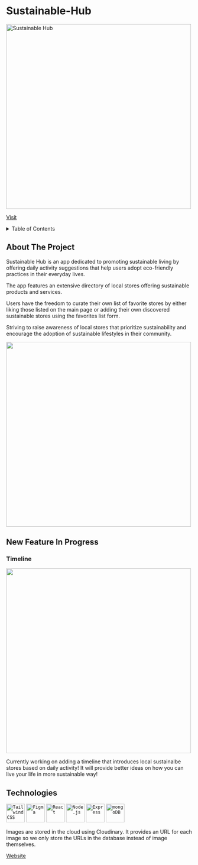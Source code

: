 # Sustainable-Hub

<img src="https://media.giphy.com/media/NoV0M0idoTUfv1AGYW/giphy.gif" width="500px" alt=" Sustainable Hub" >


 <a href="https://sustainable-hub-backend.herokuapp.com/">Visit</a>
 
 <details>
  <summary>Table of Contents</summary>
  <ol>
    <li>
      <a href="#about-the-project">About The Project</a>
    </li>
    <li>
      <a href="#technologies">Technologies</a>
    </li>
    <li><a href="#timeline">Features</a></li>
  </ol>
</details>
 

 
## About The Project

Sustainable Hub is an app dedicated to promoting sustainable living by offering daily activity suggestions that help users adopt eco-friendly practices in their everyday lives.

The app features an extensive directory of local stores offering sustainable products and services.

Users have the freedom to curate their own list of favorite stores by either liking those listed on the main page or adding their own discovered sustainable stores using the favorites list form.

Striving to raise awareness of local stores that prioritize sustainability and encourage the adoption of sustainable lifestyles in their community.

<img src="https://res.cloudinary.com/vanarts-webdev/image/upload/v1695705160/Screenshot_2023-09-25_at_10.12.16_PM_ynfhry.png" width="500" />



## New Feature In Progress
### Timeline
<img width='500' src="https://res.cloudinary.com/vanarts-webdev/image/upload/v1695707484/giphy_geh0ml.gif"  />

Currently working on adding a timeline that introduces local sustainalbe stores based on daily activity! 
It will provide better ideas on how you can live your life in more sustainable way! 

## Technologies
<div align="start">
	<code><img width="50" src="https://user-images.githubusercontent.com/25181517/202896760-337261ed-ee92-4979-84c4-d4b829c7355d.png" alt="Tailwind CSS" title="Tailwind CSS"/></code>
	<code><img width="50" src="https://user-images.githubusercontent.com/25181517/189715289-df3ee512-6eca-463f-a0f4-c10d94a06b2f.png" alt="Figma" title="Figma"/></code>
	<code><img width="50" src="https://user-images.githubusercontent.com/25181517/183897015-94a058a6-b86e-4e42-a37f-bf92061753e5.png" alt="React" title="React"/></code>
	<code><img width="50" src="https://user-images.githubusercontent.com/25181517/183568594-85e280a7-0d7e-4d1a-9028-c8c2209e073c.png" alt="Node.js" title="Node.js"/></code>
	<code><img width="50" src="https://user-images.githubusercontent.com/25181517/183859966-a3462d8d-1bc7-4880-b353-e2cbed900ed6.png" alt="Express" title="Express"/></code>
	<code><img width="50" src="https://user-images.githubusercontent.com/25181517/182884177-d48a8579-2cd0-447a-b9a6-ffc7cb02560e.png" alt="mongoDB" title="mongoDB"/></code>
</div>
 
</div>


<p>Images are stored in the cloud using Cloudinary. It provides an URL for each image so we only store the URLs in the database instead of image themselves. </p>






[Website](https://lost-and-found.sachigoto.me/)


